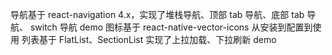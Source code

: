导航基于 react-navigation 4.x，实现了堆栈导航、顶部 tab 导航、底部 tab 导航、 switch 导航 demo
图标基于 react-native-vector-icons 从安装到配置到使用
列表基于 FlatList、SectionList 实现了上拉加载、下拉刷新 demo
